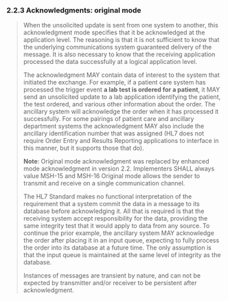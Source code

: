 ### 2.2.3 Acknowledgments: original mode

> When the unsolicited update is sent from one system to another, this acknowledgment mode specifies that it be acknowledged at the application level. The reasoning is that it is not sufficient to know that the underlying communications system guaranteed delivery of the message. It is also necessary to know that the receiving application processed the data successfully at a logical application level.
>
> The acknowledgment MAY contain data of interest to the system that initiated the exchange. For example, if a patient care system has processed the trigger event **a lab test is ordered for a patient**, it MAY send an unsolicited update to a lab application identifying the patient, the test ordered, and various other information about the order. The ancillary system will acknowledge the order when it has processed it successfully. For some pairings of patient care and ancillary department systems the acknowledgment MAY also include the ancillary identification number that was assigned (HL7 does not require Order Entry and Results Reporting applications to interface in this manner, but it supports those that do).
>
> **Note**: Original mode acknowledgment was replaced by enhanced mode acknowledgment in version 2.2. Implementers SHALL always value MSH-15 and MSH-16 Original mode allows the sender to transmit and receive on a single communication channel.
>
> The HL7 Standard makes no functional interpretation of the requirement that a system commit the data in a message to its database before acknowledging it. All that is required is that the receiving system accept responsibility for the data, providing the same integrity test that it would apply to data from any source. To continue the prior example, the ancillary system MAY acknowledge the order after placing it in an input queue, expecting to fully process the order into its database at a future time. The only assumption is that the input queue is maintained at the same level of integrity as the database.
>
> Instances of messages are transient by nature, and can not be expected by transmitter and/or receiver to be persistent after acknowledgment.
